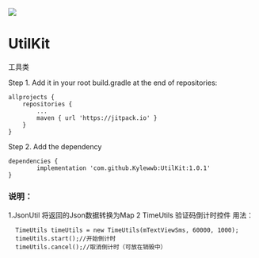 [![](https://jitpack.io/v/Kylewwb/UtilKit.svg)](https://jitpack.io/#Kylewwb/UtilKit)


# UtilKit
工具类

Step 1. Add it in your root build.gradle at the end of repositories:

	allprojects {
		repositories {
			...
			maven { url 'https://jitpack.io' }
		}
	}
Step 2. Add the dependency

	dependencies {
	        implementation 'com.github.Kylewwb:UtilKit:1.0.1'
	}


### 说明： 

1.JsonUtil 将返回的Json数据转换为Map
2 TimeUtils 验证码倒计时控件
用法：
```Android
  TimeUtils timeUtils = new TimeUtils(mTextViewSms, 60000, 1000);
  timeUtils.start();//开始倒计时
  timeUtils.cancel();//取消倒计时（可放在销毁中）
```
